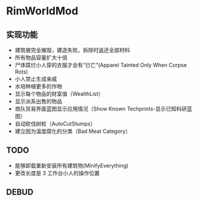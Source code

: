 # RimWorldMod

## 实现功能

- 建筑被完全摧毁，建造失败，拆除时返还全部材料
- 所有物品容量扩大十倍
- 尸体腐烂小人穿的衣服才会有“已亡”(Apparel Tainted Only When Corpse Rots)
- 小人禁止生成亲戚
- 水培种植更多的作物
- 显示每个物品的财富值（WealthList）
- 显示派系出售的物品
- 商队贸易界面蓝图显示应用情况（Show Known Techprints-显示已知科研蓝图）
- 自动砍伐树桩（AutoCutStumps）
- 建立因为温度腐化的分类（Bad Meat Category）
## TODO

- 能够卸载重新安装所有建筑物(MinifyEverything)
- 更改长度是 3 工作台小人的操作位置

## DEBUD
